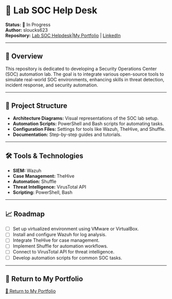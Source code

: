 # 🧰 Lab SOC Help Desk

**Status:** 🚧 In Progress  
**Author:** sloucks623  
**Repository:** [Lab SOC Helpdesk](https://github.com/sloucks623/lab-soc-helper)|[My Portfolio](https://stevenloucks.tech) | [LinkedIn](https://www.linkedin.com/in/steven-loucks)


---

## 📘 Overview

This repository is dedicated to developing a Security Operations Center (SOC) automation lab. The goal is to integrate various open-source tools to simulate real-world SOC environments, enhancing skills in threat detection, incident response, and security automation.

---

## 🧱 Project Structure

- **Architecture Diagrams:** Visual representations of the SOC lab setup.
- **Automation Scripts:** PowerShell and Bash scripts for automating tasks.
- **Configuration Files:** Settings for tools like Wazuh, TheHive, and Shuffle.
- **Documentation:** Step-by-step guides and tutorials.

---

## 🛠️ Tools & Technologies

- **SIEM:** Wazuh  
- **Case Management:** TheHive  
- **Automation:** Shuffle  
- **Threat Intelligence:** VirusTotal API  
- **Scripting:** PowerShell, Bash

---

## 📈 Roadmap

- [ ] Set up virtualized environment using VMware or VirtualBox.
- [ ] Install and configure Wazuh for log analysis.
- [ ] Integrate TheHive for case management.
- [ ] Implement Shuffle for automation workflows.
- [ ] Connect to VirusTotal API for threat intelligence.
- [ ] Develop automation scripts for common SOC tasks.

---

## 🔗 Return to My Portfolio

[🔗 Return to My Portfolio](https://sloucks623.github.io)
